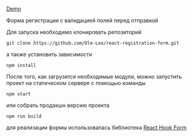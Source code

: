 [Demo](https://ole-leo.github.io/react-registration-form/)

Форма регистрации с валидацией полей перед отправкой

Для запуска необходимо клонировать репозиторий

```
git clone https://github.com/Ole-Leo/react-registration-form.git
```

а также установить зависимости

```
npm install
```

После того, как загрузятся необходимые модули, можно запустить проект на статическом сервере с помощью команды

```
npm start
```

или собрать продакшн версию проекта

```
npm run build
```

для реализации формы использовалась библиотека [React Hook Form](https://react-hook-form.com/)
